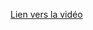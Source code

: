 [Lien vers la vidéo](https://www.youtube.com/watch?v=deV1IwQdepM&list=PLeXyx0kOyiXu_ju_10w9qDzqSDXYpqXDr&index=6)
